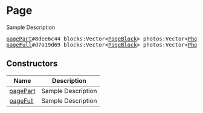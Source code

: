 # Page

Sample Description

<pre>
<a href="../constructor/pagePart.md">pagePart</a>#8dee6c44 blocks:Vector&lt;<a href="../type/PageBlock.md">PageBlock</a>&gt; photos:Vector&lt;<a href="../type/Photo.md">Photo</a>&gt; videos:Vector&lt;<a href="../type/Document.md">Document</a>&gt; = <a href="../type/Page.md">Page</a>;
<a href="../constructor/pageFull.md">pageFull</a>#d7a19d69 blocks:Vector&lt;<a href="../type/PageBlock.md">PageBlock</a>&gt; photos:Vector&lt;<a href="../type/Photo.md">Photo</a>&gt; videos:Vector&lt;<a href="../type/Document.md">Document</a>&gt; = <a href="../type/Page.md">Page</a>;
</pre>

## Constructors

| Name | Description |
|------|-------------|
| [pagePart](../constructor/pagePart.md) | Sample Description |
| [pageFull](../constructor/pageFull.md) | Sample Description |

